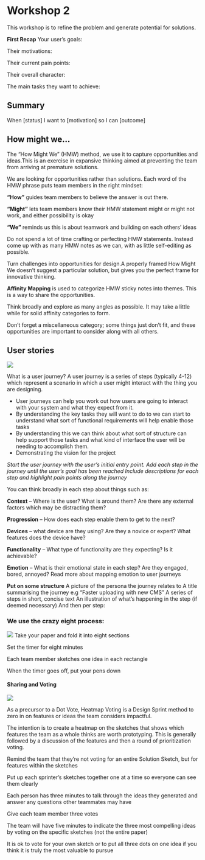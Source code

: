 
# Workshop 2

This workshop is to refine the problem and generate potential for solutions.

**First Recap**
Your user’s goals:

Their motivations:

Their current pain points:

Their overall character:

The main tasks they want to achieve:


## Summary

When [status] I want to [motivation] so I can [outcome]


## How might we...

The “How Might We” (HMW) method, we use it to capture opportunities and ideas.This is an exercise in expansive thinking aimed at preventing the team from arriving at premature solutions.  

We are looking for opportunities rather than solutions. Each word of the HMW phrase puts team members in the right mindset:

**“How”** guides team members to believe the answer is out there.

**“Might”** lets team members know their HMW statement might or might not work, and either possibility is okay

**“We”** reminds us this is about teamwork and building on each others’ ideas

Do not spend a lot of time crafting or perfecting HMW statements. Instead come up with as many HMW notes as we can, with as little self-editing as possible. 

 Turn challenges into opportunities for design.A properly framed How Might We doesn’t suggest a particular solution, but gives you the perfect frame for innovative thinking.


**Affinity Mapping** 
is used to categorize HMW sticky notes into themes. This is a way to share the opportunities.

Think broadly and explore as many angles as possible. It may take a little while for solid affinity categories to form.

Don’t forget a miscellaneous category; some things just don’t fit, and these opportunities are important to consider along with all others.

## User stories

![](https://i.imgur.com/X6bDj82.png)

What is a user journey?
A user journey is a series of steps (typically 4-12) which represent a scenario in which a user might interact with the thing you are designing. 

 - User journeys can help you work out how users are going to interact with your system and what they expect from it.
- By understanding the key tasks they will want to do to we can start to understand what sort of functional requirements will help enable those tasks 
- By understanding this we can think about what sort of structure can help support those tasks and what kind of interface the user will be needing to accomplish them.
- Demonstrating the vision for the project 

*Start the user journey with the user’s initial entry point. 
Add each step in the journey until the user’s goal has been reached
Include descriptions for each step and highlight pain points along the journey*


You can think broadly in each step about things such as:

**Context** – Where is the user? What is around them? Are there any external factors which may be distracting them? 

**Progression** – How does each step enable them to get to the next?

**Devices** – what device are they using? Are they a novice or expert? What features does the device have?

**Functionality** – What type of functionality are they expecting? Is it achievable?

**Emotion** – What is their emotional state in each step? Are they engaged, bored, annoyed? Read more about mapping emotion to user journeys

**Put on some structure**
A picture of the persona the journey relates to
A title summarising the journey e.g “Faster uploading with new CMS”
A series of steps in short, concise text
An illustration of what’s happening in the step (if deemed necessary)
And then per step:

### We use the crazy eight process:

![](https://i.imgur.com/HQgGVtp.png)
Take your paper and fold it into eight sections

Set the timer for eight minutes

Each team member sketches one idea in each rectangle

When the timer goes off, put your pens down

#### Sharing and Voting
![](https://i.imgur.com/u5B0YPe.png)

As a precursor to a Dot Vote, Heatmap Voting is a Design Sprint method to zero in on features or ideas the team considers impactful. 

The intention is to create a heatmap on the sketches that shows which features the team as a whole thinks are worth prototyping. This is generally followed by a discussion of the features and then a round of prioritization voting.

Remind the team that they’re not voting for an entire Solution Sketch, but for features within the sketches

Put up each sprinter’s sketches together one at a time so everyone can see them clearly

Each person has three minutes to talk through the ideas they generated and answer any questions other teammates may have

Give each team member three votes

The team will have five minutes to indicate the three most compelling ideas by voting on the specific sketches (not the entire paper)

It is ok to vote for your own sketch or to put all three dots on one idea if you think it is truly the most valuable to pursue

